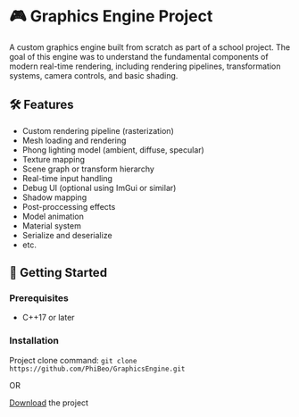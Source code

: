 # 🎮 Graphics Engine Project

A custom graphics engine built from scratch as part of a school project. The goal of this engine was to understand the fundamental components of modern real-time rendering, including rendering pipelines, transformation systems, camera controls, and basic shading.

## 🛠 Features

- Custom rendering pipeline (rasterization)
- Mesh loading and rendering
- Phong lighting model (ambient, diffuse, specular)
- Texture mapping
- Scene graph or transform hierarchy
- Real-time input handling
- Debug UI (optional using ImGui or similar)
- Shadow mapping
- Post-proccessing effects
- Model animation
- Material system
- Serialize and deserialize
- etc.

## 🚀 Getting Started

### Prerequisites

- C++17 or later

### Installation
Project clone command:
`
git clone https://github.com/PhiBeo/GraphicsEngine.git
`

OR

[Download](https://github.com/PhiBeo/GraphicsEngine/archive/refs/heads/main.zip) the project 
